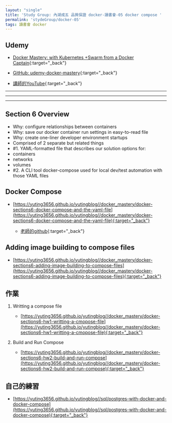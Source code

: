 ```yaml
---
layout: "single"
title: 'Study Group: 內湖成五 品質保證 docker-讀書會-05 docker compose '
permalink: 'stydeGroup/docker-05'
tags: 讀書會 docker
---
```


## Udemy

- [Docker Mastery: with Kubernetes +Swarm from a Docker Captain](https://www.udemy.com/course/docker-mastery/){:target="_back"}

- [GitHub: udemy-docker-mastery](https://github.com/BretFisher/udemy-docker-mastery){:target="_back"}

- [講師的YouTube](https://www.youtube.com/channel/UC0NErq0RhP51iXx64ZmyVfg){:target="_back"}

---
---
---


## Section 6 Overview

- Why: configure relationships between containers
- Why: save our docker container run settings in easy-to-read file
- Why: create one-liner developer environment startups
- Comprised of 2 separate but related things
- #1. YAML-formatted file that describes our solution options for:
- containers
- networks
- volumes
- #2. A CLI tool docker-compose used for local dev/test automation with those YAML files

## Docker Compose 

- [https://yuting3656.github.io/yutingblog//docker_mastery/docker-sections6-docker-compose-and-the-yaml-file](https://yuting3656.github.io/yutingblog//docker_mastery/docker-sections6-docker-compose-and-the-yaml-file){:target="_back"}

    - [老師的github](https://github.com/BretFisher/udemy-docker-mastery){:target="_back"}


## Adding image building to compose files

- [https://yuting3656.github.io/yutingblog//docker_mastery/docker-sections6-adding-image-building-to-compose-files](https://yuting3656.github.io/yutingblog//docker_mastery/docker-sections6-adding-image-building-to-compose-files){:target="_back"}


## 作業

1. Writting a compose file
    - [https://yuting3656.github.io/yutingblog//docker_mastery/docker-sections6-hw1-writting-a-cmopose-file](https://yuting3656.github.io/yutingblog//docker_mastery/docker-sections6-hw1-writting-a-cmopose-file){:target="_back"}

2. Build and Run Compose

    - [https://yuting3656.github.io/yutingblog//docker_mastery/docker-sections6-hw2-build-and-run-compose](https://yuting3656.github.io/yutingblog//docker_mastery/docker-sections6-hw2-build-and-run-compose){:target="_back"}

## 自己的練習

- [https://yuting3656.github.io/yutingblog//sql/postgres-with-docker-and-docker-compose](https://yuting3656.github.io/yutingblog//sql/postgres-with-docker-and-docker-compose){:target="_back"}